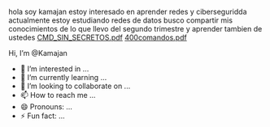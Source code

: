 hola soy kamajan
estoy interesado en aprender redes y ciberseguridda
actualmente estoy estudiando redes de datos
busco compartir mis conocimientos de lo que llevo del segundo trimestre y aprender tambien de ustedes
[CMD_SIN_SECRETOS.pdf](https://github.com/Kamajan/Kamajan/files/15284892/CMD_SIN_SECRETOS.pdf)
[400comandos.pdf](https://github.com/Kamajan/Kamajan/files/15284888/400comandos.pdf)

Hi, I’m @Kamajan
- 👀 I’m interested in ...
- 🌱 I’m currently learning ...
- 💞️ I’m looking to collaborate on ...
- 📫 How to reach me ...
- 😄 Pronouns: ...
- ⚡ Fun fact: ...

<!---
Kamajan/Kamajan is a ✨ special ✨ repository because its `README.md` (this file) appears on your GitHub profile.
You can click the Preview link to take a look at your changes.
--->
